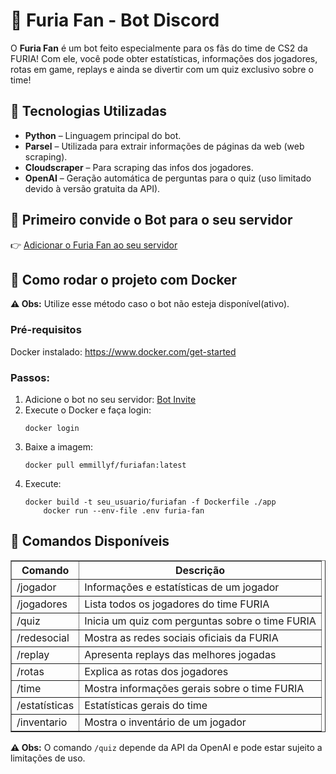 <!DOCTYPE html>
<html lang="pt-BR">
  <h1>🐾 Furia Fan - Bot Discord</h1>
  
  <p>O <strong>Furia Fan</strong> é um bot feito especialmente para os fãs do time de CS2 da FURIA! Com ele, você pode obter estatísticas, informações dos jogadores, rotas em game, replays e ainda se divertir com um quiz exclusivo sobre o time!</p>

  <h2>🚀 Tecnologias Utilizadas</h2>
  <ul>
    <li><strong>Python</strong> – Linguagem principal do bot.</li>
    <li><strong>Parsel</strong> – Utilizada para extrair informações de páginas da web (web scraping).</li>
    <li><strong>Cloudscraper</strong> – Para scraping das infos dos jogadores.</li>
    <li><strong>OpenAI</strong> – Geração automática de perguntas para o quiz (uso limitado devido à versão gratuita da API).</li>
  </ul>
  
   <h2>🔗 Primeiro convide o Bot para o seu servidor</h2>
  <p>👉 <a href="https://discord.com/oauth2/authorize?client_id=1364986522977173565&permissions=3072&integration_type=0&scope=applications.commands+bot" target="_blank">Adicionar o Furia Fan ao seu servidor</a></p>
  
  <h2>🐳 Como rodar o projeto com Docker</h2>

<p><strong>⚠️ Obs:</strong> Utilize esse método caso o bot não esteja disponível(ativo).</p>

  <h3>Pré-requisitos</h3>
  <p>Docker instalado: <a href="https://www.docker.com/get-started" target="_blank">https://www.docker.com/get-started</a></p>

  <h3>Passos:</h3>
  <ol>
    <li>Adicione o bot no seu servidor:
      <a href="https://discord.com/developers/applications/1364986522977173565/installation" class="discord-btn" target="_blank">Bot Invite</a>
    </li>
    <li>Execute o Docker e faça login:
      <pre><code>docker login</code></pre>
    </li>
    <li>Baixe a imagem:
      <pre><code>docker pull emmillyf/furiafan:latest</code></pre>
    </li>
    <li>Execute:
    <pre><code>docker build -t seu_usuario/furiafan -f Dockerfile ./app
    docker run --env-file .env furia-fan</code></pre>
    </li>
  </ol>

  <h2>🧠 Comandos Disponíveis</h2>

  <table border="1" cellspacing="0" cellpadding="8">
    <thead>
      <tr>
        <th>Comando</th>
        <th>Descrição</th>
      </tr>
    </thead>
    <tbody>
      <tr><td>/jogador</td><td>Informações e estatísticas de um jogador</td></tr>
      <tr><td>/jogadores</td><td>Lista todos os jogadores do time FURIA</td></tr>
      <tr><td>/quiz</td><td>Inicia um quiz com perguntas sobre o time FURIA</td></tr>
      <tr><td>/redesocial</td><td>Mostra as redes sociais oficiais da FURIA</td></tr>
      <tr><td>/replay</td><td>Apresenta replays das melhores jogadas</td></tr>
      <tr><td>/rotas</td><td>Explica as rotas dos jogadores</td></tr>
      <tr><td>/time</td><td>Mostra informações gerais sobre o time FURIA</td></tr>
      <tr><td>/estatísticas</td><td>Estatísticas gerais do time</td></tr>
      <tr><td>/inventario</td><td>Mostra o inventário de um jogador</td></tr>
    </tbody>
  </table>

  <p><strong>⚠️ Obs:</strong> O comando <code>/quiz</code> depende da API da OpenAI e pode estar sujeito a limitações de uso.</p>

</body>
</html>
